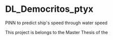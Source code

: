 # DL_Democritos_ptyx
PINN to predict ship's speed through water speed

This project is belongs to the Master Thesis of the 

